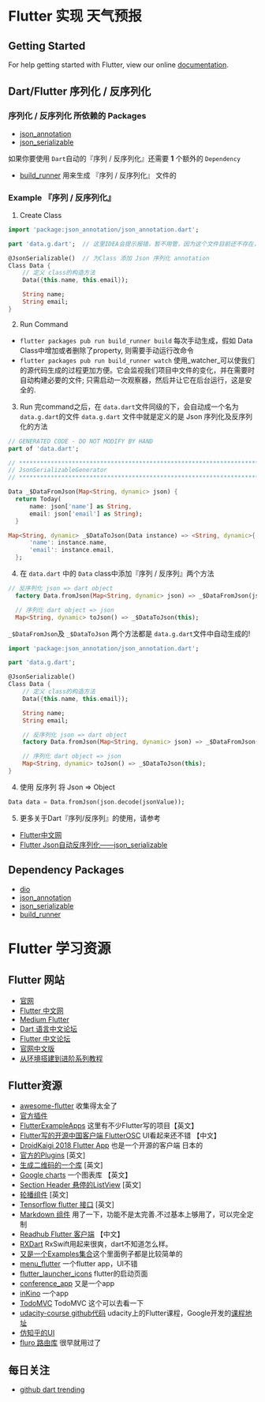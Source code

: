 # Flutter 实现 天气预报


## Getting Started

For help getting started with Flutter, view our online
[documentation](https://flutter.io/).

## Dart/Flutter 序列化 / 反序列化
### 序列化 / 反序列化 所依赖的 Packages
- [json_annotation](https://pub.dartlang.org/packages/json_annotation)
- [json_serializable](https://pub.dartlang.org/packages/json_serializable)

如果你要使用 `Dart`自动的『序列 / 反序列化』还需要 **1** 个额外的 `Dependency`
- [build_runner](https://pub.dartlang.org/packages/build_runner) 用来生成 『序列 / 反序列化』 文件的

### Example 『序列 / 反序列化』
1. Create Class
```dart
import 'package:json_annotation/json_annotation.dart';

part 'data.g.dart';  // 这里IDEA会提示报错，暂不用管，因为这个文件目前还不存在，这个文件是交给dart自动生成的

@JsonSerializable()  // 为Class 添加 Json 序列化 annotation
Class Data {
    // 定义 class的构造方法
    Data({this.name, this.email});

    String name;
    String email;
}
```
2. Run Command
- `flutter packages pub run build_runner build`  每次手动生成，假如 Data Class中增加或者删除了property, 则需要手动运行改命令
- `flutter packages pub run build_runner watch`  使用_watcher_可以使我们的源代码生成的过程更加方便。它会监视我们项目中文件的变化，并在需要时自动构建必要的文件; 只需启动一次观察器，然后并让它在后台运行，这是安全的.

3. Run 完command之后，在 `data.dart`文件同级的下，会自动成一个名为 `data.g.dart`的文件
`data.g.dart` 文件中就是定义的是 Json 序列化及反序列化的方法
```dart
// GENERATED CODE - DO NOT MODIFY BY HAND
part of 'data.dart';

// **************************************************************************
// JsonSerializableGenerator
// **************************************************************************

Data _$DataFromJson(Map<String, dynamic> json) {
  return Today(
      name: json['name'] as String,
      email: json['email'] as String);
  }

Map<String, dynamic> _$DataToJson(Data instance) => <String, dynamic>{
      'name': instance.name,
      'email': instance.email,
  };
```

4. 在 `data.dart` 中的 `Data` class中添加『序列 / 反序列』两个方法
```dart
// 反序列化 json => dart object
  factory Data.fromJson(Map<String, dynamic> json) => _$DataFromJson(json);

  // 序列化 dart object => json
  Map<String, dynamic> toJson() => _$DataToJson(this);
```
`_$DataFromJson`及 `_$DataToJson` 两个方法都是 `data.g.dart`文件中自动生成的!

```dart
import 'package:json_annotation/json_annotation.dart';

part 'data.g.dart';

@JsonSerializable()
Class Data {
    // 定义 class的构造方法
    Data({this.name, this.email});

    String name;
    String email;

    // 反序列化 json => dart object
    factory Data.fromJson(Map<String, dynamic> json) => _$DataFromJson(json);

    // 序列化 dart object => json
    Map<String, dynamic> toJson() => _$DataToJson(this);
}
```

4. 使用 反序列 将  Json => Object
```dart
Data data = Data.fromJson(json.decode(jsonValue));
```

5. 更多关于Dart『序列/反序列』的使用，请参考
- [Flutter中文网](https://flutterchina.club/json)
- [Flutter Json自动反序列化——json_serializable](https://juejin.im/post/5b5f00e7e51d45190571172f)

## Dependency Packages
- [dio](https://github.com/flutterchina/dio)
- [json_annotation](https://pub.dartlang.org/packages/json_annotation)
- [json_serializable](https://pub.dartlang.org/packages/json_serializable)
- [build_runner](https://pub.dartlang.org/packages/build_runner)


# Flutter 学习资源

## Flutter 网站
* [官网](http://flutter.io/)
* [Flutter 中文网](https://flutterchina.club/)
* [Medium Flutter](https://medium.com/flutter-io)
* [Dart 语言中文论坛](http://www.cndartlang.com/)
* [Flutter 中文论坛](http://flutter-dev.cn)
* [官网中文版](http://doc.flutter-dev.cn)
* [从环境搭建到进阶系列教程](http://flutter-dev.com/bbs/topic/12)

## Flutter资源
* [awesome-flutter](https://github.com/Solido/awesome-flutter) 收集得太全了
* [官方插件](https://github.com/flutter/plugins)
* [FlutterExampleApps](https://github.com/iampawan/FlutterExampleApps) 这里有不少Flutter写的项目【英文】
* [Flutter写的开源中国客户端 FlutterOSC](https://github.com/yubo725/FlutterOSC) UI看起来还不错 【中文】
* [DroidKaigi 2018 Flutter App](https://github.com/konifar/droidkaigi2018-flutter) 也是一个开源的客户端 日本的
* [官方的Plugins](https://github.com/flutter/plugins) [英文]
* [生成二维码的一个库](https://github.com/lukef/qr.flutter) [英文]
* [Google charts](https://github.com/google/charts) 一个图表库 【英文】
* [Section Header 悬停的ListView](https://github.com/itsJoKr/sticky_header_list) [英文]
* [轮播组件](https://github.com/gbrvalerio/carousel) [英文]
* [Tensorflow flutter 接口](https://github.com/kashifmin/flutter_tensorflow_lite) [英文]
* [Markdown 组件](https://github.com/flutter/flutter_markdown) 用了一下，功能不是太完善.不过基本上够用了，可以完全定制
* [Readhub Flutter 客户端](https://github.com/flyou/readhub_flutter) 【中文】
* [RXDart](https://github.com/ReactiveX/rxdart) RxSwift用起来很爽，dart不知道怎么样。
* [又是一个Examples集合](https://github.com/nisrulz/flutter-examples)这个里面例子都是比较简单的
* [menu_flutter](https://github.com/braulio94/menu_flutter) 一个flutter app，UI不错
* [flutter_launcher_icons](https://github.com/franzsilva/flutter_launcher_icons) flutter的启动页面
* [conference_app](https://github.com/dart-lang/conference_app) 又是一个app
* [inKino](https://github.com/roughike/inKino) 一个app
* [TodoMVC](https://github.com/brianegan/flutter_architecture_samples) TodoMVC 这个可以去看一下
* [udacity-course github代码](https://github.com/flutter/udacity-course) udacity上的Flutter课程，Google开发的[课程地址](https://www.udacity.com/course/build-native-mobile-apps-with-flutter--ud905)
* [仿知乎的UI](https://github.com/HackSoul/zhihu-flutter)
* [fluro 路由库](https://github.com/theyakka/fluro) 很早就用过了

## 每日关注
* [github dart trending](https://github.com/trending/dart?since=daily)
